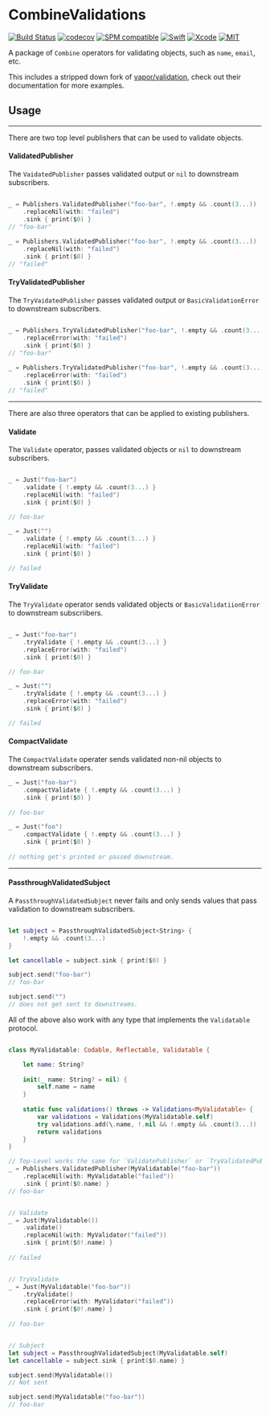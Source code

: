 # CombineValidations

[![Build Status](https://travis-ci.org/m-housh/CombineValidations.svg?branch=master)](https://travis-ci.org/m-housh/CombineValidations)
[![codecov](https://codecov.io/gh/m-housh/CombineValidations/branch/master/graph/badge.svg)](https://codecov.io/gh/m-housh/CombineValidations)
[![SPM compatible](https://img.shields.io/badge/SPM-Compatible-brightgreen.svg?style=flat)](https://swift.org/package-manager/)
[![Swift](https://img.shields.io/badge/iOS-13-orange.svg)](https://swift.org)
[![Xcode](https://img.shields.io/badge/Xcode-11-blue.svg)](https://developer.apple.com/xcode)
[![MIT](https://img.shields.io/badge/License-MIT-red.svg)](https://opensource.org/licenses/MIT)


A package of `Combine` operators for validating objects, such as `name`, `email`, etc.  

This includes a stripped down fork of [vapor/validation](https://github.com/vapor/validation), check out their documentation
for more examples.


## Usage
------


There are two top level publishers that can be used to validate objects.

#### ValidatedPublisher

The `VaidatedPublisher` passes validated output or `nil` to downstream subscribers.

``` swift

_ = Publishers.ValidatedPublisher("foo-bar", !.empty && .count(3...))
    .replaceNil(with: "failed")
    .sink { print($0) }
// "foo-bar"   
    
_ = Publishers.ValidatedPublisher("foo-bar", !.empty && .count(3...))
    .replaceNil(with: "failed")
    .sink { print($0) }
// "failed"


```

#### TryValidatedPublisher

The `TryVaidatedPublisher` passes validated output or `BasicValidationError` to downstream subscribers.

``` swift

_ = Publishers.TryValidatedPublisher("foo-bar", !.empty && .count(3...))
    .replaceError(with: "failed")
    .sink { print($0) }
// "foo-bar"   
    
_ = Publishers.TryValidatedPublisher("foo-bar", !.empty && .count(3...))
    .replaceError(with: "failed")
    .sink { print($0) }
// "failed"


```
--------

There are also three operators that can be applied to existing publishers.

#### Validate

The `Validate` operator, passes validated objects or `nil` to downstream subscribers.
``` swift

_ = Just("foo-bar")
    .validate { !.empty && .count(3...) }
    .replaceNil(with: "failed")
    .sink { print($0) }

// foo-bar

_ = Just("")
    .validate { !.empty && .count(3...) }
    .replaceNil(with: "failed")
    .sink { print($0) }

// failed
```

#### TryValidate

The `TryValidate` operator sends validated objects or `BasicValidatiionError` to downstream subscriibers.

``` swift

_ = Just("foo-bar")
    .tryValidate { !.empty && .count(3...) }
    .replaceError(with: "failed")
    .sink { print($0) }

// foo-bar

_ = Just("")
    .tryValidate { !.empty && .count(3...) }
    .replaceError(with: "failed")
    .sink { print($0) }

// failed
```

#### CompactValidate
The `CompactValidate` operater sends validated non-nil objects to downstream subscribers.
``` swift
_ = Just("foo-bar")
    .compactValidate { !.empty && .count(3...) }
    .sink { print($0) }
    
// foo-bar

_ = Just("foo")
    .compactValidate { !.empty && .count(3...) }
    .sink { print($0) }
    
// nothing get's printed or passed downstream.


```
-------

#### PassthroughValidatedSubject

A `PassthroughValidatedSubject` never fails and only sends values that pass validation
to downstream subscribers.

``` swift

let subject = PassthroughValidatedSubject<String> {
    !.empty && .count(3...)
}

let cancellable = subject.sink { print($0) }

subject.send("foo-bar")
// foo-bar

subject.send("")
// does not get sent to downstreams.

```


All of the above also work with any type that implements the `Validatable` protocol.

``` swift

class MyValidatable: Codable, Reflectable, Validatable {

    let name: String?
    
    init(_ name: String? = nil) {
        self.name = name
    }
    
    static func validations() throws -> Validations<MyValidatable> {
        var validations = Validations(MyValidatable.self)
        try validations.add(\.name, !.nil && !.empty && .count(3...))
        return validations
    }
}

// Top-Level works the same for `ValidatePublisher` or `TryValidatedPublisher`
_ = Publishers.ValidatedPublisher(MyValidatable("foo-bar"))
    .replaceNil(with: MyValidatable("failed"))
    .sink { print($0.name) }
// foo-bar


// Validate
_ = Just(MyValidatable())
    .validate()
    .replaceNil(with: MyValidator("failed"))
    .sink { print($0!.name) }
    
// failed


// TryValidate
_ = Just(MyValidatable("foo-bar"))
    .tryValidate()
    .replaceError(with: MyValidator("failed"))
    .sink { print($0!.name) }
    
// foo-bar


// Subject
let subject = PassthroughValidatedSubject(MyValidatable.self)
let cancellable = subject.sink { print($0.name) }

subject.send(MyValidatable())
// Not sent

subject.send(MyValidatable("foo-bar"))
// foo-bar


```
